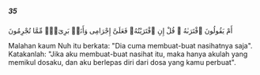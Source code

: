 ##### 35

<span class="ayah">أَمْ يَقُولُونَ ٱفْتَرَىٰهُ ۖ قُلْ إِنِ ٱفْتَرَيْتُهُۥ فَعَلَىَّ إِجْرَامِى وَأَنَا۠ بَرِىٓءٌۭ مِّمَّا تُجْرِمُونَ</span>

<span class="ayah_translation">Malahan kaum Nuh itu berkata: "Dia cuma membuat-buat nasihatnya saja". Katakanlah: "Jika aku membuat-buat nasihat itu, maka hanya akulah yang memikul dosaku, dan aku berlepas diri dari dosa yang kamu perbuat".</span>
